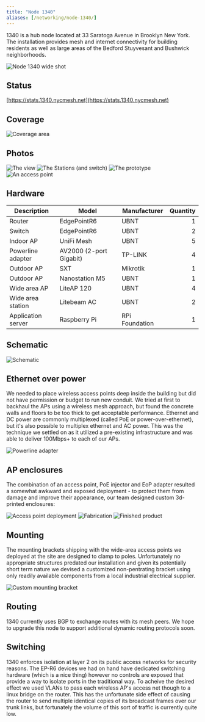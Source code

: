 ```yaml
---
title: "Node 1340"
aliases: [/networking/node-1340/]
---
```


1340 is a hub node located at 33 Saratoga Avenue in Brooklyn New York. The installation provides mesh and internet connectivity for building residents as well as large areas of the Bedford Stuyvesant and Bushwick neighborhoods.

![Node 1340 wide shot](/img/nycmesh-1340-wide.jpg)

## Status

[https://stats.1340.nycmesh.net](https://stats.1340.nycmesh.net)

## Coverage

<img title="Coverage area" src="/img/nycmesh-1340-coverage.png">

## Photos

<img title="The view" src="/img/nycmesh-1340-view.png" class="w-40">
<img title="The Stations (and switch)" src="/img/nycmesh-1340-wide-area-station.png" class="w-40">
<img title="The prototype" src="/img/nycmesh-1340-prototype.png" class="w-40">
<img title="An access point" src="/img/nycmesh-1340-wide-area-ap.png" class="w-40">

## Hardware

| Description        | Model                   | Manufacturer   | Quantity |
| ------------------ | ----------------------- | -------------- | -------: |
| Router             | EdgePointR6             | UBNT           |        1 |
| Switch             | EdgePointR6             | UBNT           |        2 |
| Indoor AP          | UniFi Mesh              | UBNT           |        5 |
| Powerline adapter  | AV2000 (2-port Gigabit) | TP-LINK        |        4 |
| Outdoor AP         | SXT                     | Mikrotik       |        1 |
| Outdoor AP         | Nanostation M5          | UBNT           |        1 |
| Wide area AP       | LiteAP 120              | UBNT           |        4 |
| Wide area station  | Litebeam AC             | UBNT           |        2 |
| Application server | Raspberry Pi            | RPi Foundation |        1 |

## Schematic

<img title="Schematic" src="/img/nycmesh-1340-schematic.jpg">

## Ethernet over power

We needed to place wireless access points deep inside the building but did not have permission or budget to run new conduit. We tried at first to backhaul the APs using a wireless mesh approach, but found the concrete walls and floors to be too thick to get acceptable performance. Ethernet and DC power are commonly multiplexed (called PoE or power-over-ethernet), but it's also possible to multiplex ethernet and AC power. This was the technique we settled on as it utilized a pre-existing infrastructure and was able to deliver 100Mbps+ to each of our APs.

<img title="Powerline adapter" src="/img/nycmesh-1340-powerline.png">

## AP enclosures

The combination of an access point, PoE injector and EoP adapter resulted a somewhat awkward and exposed deployment - to protect them from damage and improve their appearance, our team designed custom 3d-printed enclosures:

<img title="Access point deployment" src="/img/nycmesh-1340-enclosure-0.jpg">
<img title="Fabrication" src="/img/nycmesh-1340-enclosure-1.jpg">
<img title="Finished product" src="/img/nycmesh-1340-enclosure-2.jpg">

## Mounting

The mounting brackets shipping with the wide-area access points we deployed at the site are designed to clamp to poles. Unfortunately no appropriate structures predated our installation and given its potentially short term nature we devised a customized non-pentrating bracket using only readily available components from a local industrial electrical supplier.

<img title="Custom mounting bracket" src="/img/nycmesh-1340-mounting.png">

## Routing

1340 currently uses BGP to exchange routes with its mesh peers. We hope to upgrade this node to support additional dynamic routing protocols soon.

## Switching

1340 enforces isolation at layer 2 on its public access networks for security reasons. The EP-R6 devices we had on hand have dedicated switching hardware (which is a nice thing) however no controls are exposed that provide a way to isolate ports in the traditional way. To acheive the desired effect we used VLANs to pass each wireless AP's access net though to a linux bridge on the router. This has the unfortunate side effect of causing the router to send multiple identical copies of its broadcast frames over our trunk links, but fortunately the volume of this sort of traffic is currently quite low.
